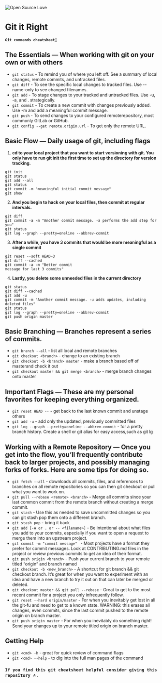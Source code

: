 ![Open Source Love](https://img.shields.io/badge/Open%20%E2%9D%A4%EF%B8%8FSource-blue)

# Git it Right
**`Git commands cheatsheet📁`**

## The Essentials — When working with git on your own or with others

* `git status` - To remind you of where you left off. See a summary of local changes, remote commits, and untracked files.
* `git diff` - To see the specific local changes to tracked files. Use --name-only to see changed filenames.
* `git add` - To stage changes to your tracked and untracked files. Use -u, -a, and . strategically.
* `git commit` - To create a new commit with changes previously added. Use -m and add a meaningful commit message.
* `git push` - To send changes to your configured remoterepository, most commonly GitLab or GitHub.
* `git config --get remote.origin.url` - To get only the remote URL.


## **Basic Flow — Daily usage of git, including flags**

1. **cd to your local project that you want to start versioning with git. You only have to run git init the first time to set up the directory for version tracking.** 

```
git init 
git status 
git add --all 
git status 
git commit -m "meaningful initial commit message"
git show 
```


2. **And you begin to hack on your local files, then commit at regular intervals.**

```
git diff 
git commit -a -m "Another commit message. -a performs the add step for you"
git status 
git log --graph --pretty=oneline --abbrev-commit
```
3. **After a while, you have 3 commits that would be more meaningful as a single commit**

```git log --graph --pretty=oneline --abbrev-commit
git reset --soft HEAD~3 
git diff --cached 
git commit -a -m "Better commit 
message for last 3 commits" 
```
4. **Lastly, you delete some unneeded files in the current directory**

```
git status 
git diff --cached 
git add -u 
git commit -m "Another commit message. -u adds updates, including deleted files"
git status 
git log --graph --pretty=oneline --abbrev-commit
git push origin master
```

## Basic Branching — Branches represent a series of commits.

* `git branch --all` - list all local and remote branches
* `git checkout <branch>` - change to an existing branch
* `git checkout -b <branch> master` - make a branch based off of masterand check it out
* `git checkout master && git merge <branch>` - merge branch changes onto master

## Important Flags — These are my personal favorites for keeping everything organized.

* `git reset HEAD --` - get back to the last known commit and unstage others
* `git add -u` - add only the updated, previously committed files
* `git log --graph --pretty=oneline --abbrev-commit` - for a pretty branch history. Create a shell or git alias for easy access,such as git lg

## Working with a Remote Repository — Once you get into the flow, you’ll frequently contribute back to larger projects, and possibly managing forks of forks. Here are some tips for doing so.

* `git fetch --all` - downloads all commits, files, and references to branches on all remote repositories so you can then git checkout or pull what you want to work on.
* `git pull --rebase <remote> <branch>` - Merge all commits since your last common commit from the remote branch without creating a merge commit.
* `git stash` - Use this as needed to save uncommitted changes so you can git stash pop them onto a different branch.
* `git stash pop` - bring it back
* `git add [-A or . or -- <filename>]` - Be intentional about what files you add to your commits, especially if you want to open a request to merge them into an upstream project.
* `git commit -m "commit message" ` - Most projects have a format they prefer for commit messages. Look at CONTRIBUTING.md files in the project or review previous commits to get an idea of their format.
* `git push origin <branch>` - Push your current branch to your remote titled “origin” and branch named <branch>
* `git checkout -b <new_branch>` - A shortcut for git branch <branch> && git checkout branch. It’s great for when you want to experiment with an idea and have a new branch to try it out on that can later be merged or deleted.
* `git checkout master && git pull --rebase` - Great to get to the most recent commit for a project you only infrequently follow.
* `git reset --hard origin/master` - For when you inevitably get lost in all the 
git-fu and need to get to a known state. 
WARNING: this erases all changes, even 
commits, since the last commit pushed to 
the remote origin on branch master.
* `git push origin master` - For when you inevitably do something right! Send your changes up to your remote titled origin on branch master.


## Getting Help
* `git <cmd> -h` - great for quick review of command flags
* `git <cmd> --help` - to dig into the full man pages of the command



### `If you find this git cheatsheet helpful consider giving this repository ⭐.`
